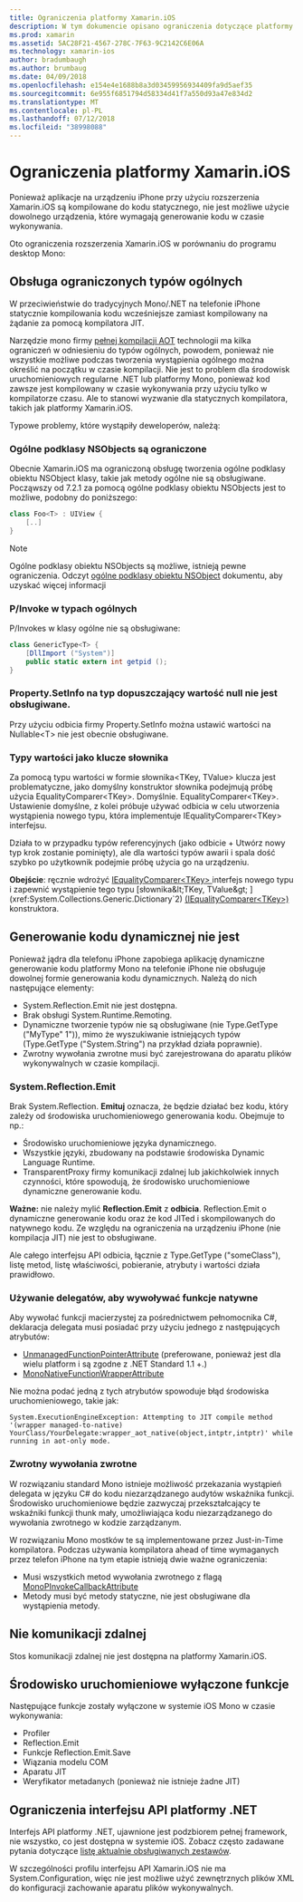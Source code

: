 ```yaml
---
title: Ograniczenia platformy Xamarin.iOS
description: W tym dokumencie opisano ograniczenia dotyczące platformy Xamarin.iOS, omawiając ogólne, ogólne podklasy obiektu NSObjects, P/Invokes w obiektach ogólny i nie tylko.
ms.prod: xamarin
ms.assetid: 5AC28F21-4567-278C-7F63-9C2142C6E06A
ms.technology: xamarin-ios
author: bradumbaugh
ms.author: brumbaug
ms.date: 04/09/2018
ms.openlocfilehash: e154e4e1688b8a3d03459956934409fa9d5aef35
ms.sourcegitcommit: 6e955f6851794d58334d41f7a550d93a47e834d2
ms.translationtype: MT
ms.contentlocale: pl-PL
ms.lasthandoff: 07/12/2018
ms.locfileid: "38998088"
---
```

# <a name="limitations-of-xamarinios"></a>Ograniczenia platformy Xamarin.iOS

Ponieważ aplikacje na urządzeniu iPhone przy użyciu rozszerzenia Xamarin.iOS są kompilowane do kodu statycznego, nie jest możliwe użycie dowolnego urządzenia, które wymagają generowanie kodu w czasie wykonywania.

Oto ograniczenia rozszerzenia Xamarin.iOS w porównaniu do programu desktop Mono:

 <a name="Limited_Generics_Support" />


## <a name="limited-generics-support"></a>Obsługa ograniczonych typów ogólnych

W przeciwieństwie do tradycyjnych Mono/.NET na telefonie iPhone statycznie kompilowania kodu wcześniejsze zamiast kompilowany na żądanie za pomocą kompilatora JIT.

Narzędzie mono firmy [pełnej kompilacji AOT](http://www.mono-project.com/docs/advanced/aot/#full-aot) technologii ma kilka ograniczeń w odniesieniu do typów ogólnych, powodem, ponieważ nie wszystkie możliwe podczas tworzenia wystąpienia ogólnego można określić na początku w czasie kompilacji. Nie jest to problem dla środowisk uruchomieniowych regularne .NET lub platformy Mono, ponieważ kod zawsze jest kompilowany w czasie wykonywania przy użyciu tylko w kompilatorze czasu. Ale to stanowi wyzwanie dla statycznych kompilatora, takich jak platformy Xamarin.iOS.

Typowe problemy, które wystąpiły deweloperów, należą:

 <a name="Generic_Subclasses_of_NSObjects_are_limited" />


### <a name="generic-subclasses-of-nsobjects-are-limited"></a>Ogólne podklasy NSObjects są ograniczone

Obecnie Xamarin.iOS ma ograniczoną obsługę tworzenia ogólne podklasy obiektu NSObject klasy, takie jak metody ogólne nie są obsługiwane. Począwszy od 7.2.1 za pomocą ogólne podklasy obiektu NSObjects jest to możliwe, podobny do poniższego:

```csharp
class Foo<T> : UIView {
    [..]
}
```

> [!NOTE]
> Ogólne podklasy obiektu NSObjects są możliwe, istnieją pewne ograniczenia. Odczyt [ogólne podklasy obiektu NSObject](~/ios/internals/api-design/nsobject-generics.md) dokumentu, aby uzyskać więcej informacji



### <a name="pinvokes-in-generic-types"></a>P/Invoke w typach ogólnych

P/Invokes w klasy ogólne nie są obsługiwane:

```csharp
class GenericType<T> {
    [DllImport ("System")]
    public static extern int getpid ();
}
```

 <a name="Property.SetInfo_on_a_Nullable_Type_is_not_supported" />


### <a name="propertysetinfo-on-a-nullable-type-is-not-supported"></a>Property.SetInfo na typ dopuszczający wartość null nie jest obsługiwane.

Przy użyciu odbicia firmy Property.SetInfo można ustawić wartości na Nullable&lt;T&gt; nie jest obecnie obsługiwane.

 <a name="Value_types_as_Dictionary_Keys" />


### <a name="value-types-as-dictionary-keys"></a>Typy wartości jako klucze słownika

Za pomocą typu wartości w formie słownika&lt;TKey, TValue&gt; klucza jest problematyczne, jako domyślny konstruktor słownika podejmują próbę użycia EqualityComparer&lt;TKey&gt;. Domyślnie. EqualityComparer&lt;TKey&gt;. Ustawienie domyślne, z kolei próbuje używać odbicia w celu utworzenia wystąpienia nowego typu, która implementuje IEqualityComparer&lt;TKey&gt; interfejsu.

Działa to w przypadku typów referencyjnych (jako odbicie + Utwórz nowy typ krok zostanie pominięty), ale dla wartości typów awarii i spala dość szybko po użytkownik podejmie próbę użycia go na urządzeniu.

 **Obejście**: ręcznie wdrożyć [IEqualityComparer&lt;TKey&gt; ](xref:System.Collections.Generic.IEqualityComparer`1) interfejs nowego typu i zapewnić wystąpienie tego typu [słownika&lt;TKey, TValue&gt; ](xref:System.Collections.Generic.Dictionary`2) [(IEqualityComparer&lt;TKey&gt;)](xref:System.Collections.Generic.IEqualityComparer`1) konstruktora.


 <a name="No_Dynamic_Code_Generation" />


## <a name="no-dynamic-code-generation"></a>Generowanie kodu dynamicznej nie jest

Ponieważ jądra dla telefonu iPhone zapobiega aplikację dynamiczne generowanie kodu platformy Mono na telefonie iPhone nie obsługuje dowolnej formie generowania kodu dynamicznych. Należą do nich następujące elementy:

-  System.Reflection.Emit nie jest dostępna.
-  Brak obsługi System.Runtime.Remoting.
-  Dynamiczne tworzenie typów nie są obsługiwane (nie Type.GetType ("MyType" 1")), mimo że wyszukiwanie istniejących typów (Type.GetType ("System.String") na przykład działa poprawnie). 
-  Zwrotny wywołania zwrotne musi być zarejestrowana do aparatu plików wykonywalnych w czasie kompilacji.


 
 <a name="System.Reflection.Emit" />


### <a name="systemreflectionemit"></a>System.Reflection.Emit

Brak System.Reflection. **Emituj** oznacza, że będzie działać bez kodu, który zależy od środowiska uruchomieniowego generowania kodu. Obejmuje to np.:

-  Środowisko uruchomieniowe języka dynamicznego.
-  Wszystkie języki, zbudowany na podstawie środowiska Dynamic Language Runtime.
-  TransparentProxy firmy komunikacji zdalnej lub jakichkolwiek innych czynności, które spowodują, że środowisko uruchomieniowe dynamiczne generowanie kodu. 


 **Ważne:** nie należy mylić **Reflection.Emit** z **odbicia**. Reflection.Emit o dynamiczne generowanie kodu oraz że kod JITed i skompilowanych do natywnego kodu. Ze względu na ograniczenia na urządzeniu iPhone (nie kompilacja JIT) nie jest to obsługiwane.

Ale całego interfejsu API odbicia, łącznie z Type.GetType ("someClass"), listę metod, listę właściwości, pobieranie, atrybuty i wartości działa prawidłowo.

### <a name="using-delegates-to-call-native-functions"></a>Używanie delegatów, aby wywoływać funkcje natywne

Aby wywołać funkcji macierzystej za pośrednictwem pełnomocnika C#, deklaracja delegata musi posiadać przy użyciu jednego z następujących atrybutów:

- [UnmanagedFunctionPointerAttribute](xref:System.Runtime.InteropServices.UnmanagedFunctionPointerAttribute) (preferowane, ponieważ jest dla wielu platform i są zgodne z .NET Standard 1.1 +.)
- [MonoNativeFunctionWrapperAttribute](https://developer.xamarin.com/api/type/ObjCRuntime.MonoNativeFunctionWrapperAttribute)

Nie można podać jedną z tych atrybutów spowoduje błąd środowiska uruchomieniowego, takie jak:

```
System.ExecutionEngineException: Attempting to JIT compile method '(wrapper managed-to-native) YourClass/YourDelegate:wrapper_aot_native(object,intptr,intptr)' while running in aot-only mode.
```
 
 <a name="Reverse_Callbacks" />


### <a name="reverse-callbacks"></a>Zwrotny wywołania zwrotne

W rozwiązaniu standard Mono istnieje możliwość przekazania wystąpień delegata w języku C# do kodu niezarządzanego audytów wskaźnika funkcji. Środowisko uruchomieniowe będzie zazwyczaj przekształcający te wskaźniki funkcji thunk mały, umożliwiająca kodu niezarządzanego do wywołania zwrotnego w kodzie zarządzanym.

W rozwiązaniu Mono mostków te są implementowane przez Just-in-Time kompilatora. Podczas używania kompilatora ahead of time wymaganych przez telefon iPhone na tym etapie istnieją dwie ważne ograniczenia:

-  Musi wszystkich metod wywołania zwrotnego z flagą [MonoPInvokeCallbackAttribute](https://developer.xamarin.com/api/type/ObjCRuntime.MonoPInvokeCallbackAttribute) 
-  Metody musi być metody statyczne, nie jest obsługiwane dla wystąpienia metody. 
 
<a name="No_Remoting" />

## <a name="no-remoting"></a>Nie komunikacji zdalnej

Stos komunikacji zdalnej nie jest dostępna na platformy Xamarin.iOS.


 <a name="Runtime_Disabled_Features" />


## <a name="runtime-disabled-features"></a>Środowisko uruchomieniowe wyłączone funkcje

Następujące funkcje zostały wyłączone w systemie iOS Mono w czasie wykonywania:

-  Profiler
-  Reflection.Emit
-  Funkcje Reflection.Emit.Save
-  Wiązania modelu COM
-  Aparatu JIT
-  Weryfikator metadanych (ponieważ nie istnieje żadne JIT)


 <a name=".NET_API_Limitations" />


## <a name="net-api-limitations"></a>Ograniczenia interfejsu API platformy .NET

Interfejs API platformy .NET, ujawnione jest podzbiorem pełnej framework, nie wszystko, co jest dostępna w systemie iOS. Zobacz często zadawane pytania dotyczące [listę aktualnie obsługiwanych zestawów](~/cross-platform/internals/available-assemblies.md).



W szczególności profilu interfejsu API Xamarin.iOS nie ma System.Configuration, więc nie jest możliwe użyć zewnętrznych plików XML do konfiguracji zachowanie aparatu plików wykonywalnych.
